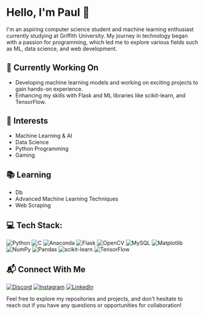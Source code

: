 # Hello, I'm Paul 👋

I'm an aspiring computer science student and machine learning enthusiast currently studying at Griffith University. My journey in technology began with a passion for programming, which led me to explore various fields such as ML, data science, and web development.

## 🔭 Currently Working On

- Developing machine learning models and working on exciting projects to gain hands-on experience.
- Enhancing my skills with Flask and ML libraries like scikit-learn, and TensorFlow.

## 💼 Interests

- Machine Learning & AI
- Data Science
- Python Programming
- Gaming

## 📚 Learning

- Db
- Advanced Machine Learning Techniques
- Web Scraping

## 💻 Tech Stack:
![Python](https://img.shields.io/badge/python-3670A0?style=for-the-badge&logo=python&logoColor=ffdd54) ![C](https://img.shields.io/badge/c-%2300599C.svg?style=for-the-badge&logo=c&logoColor=white) ![Anaconda](https://img.shields.io/badge/Anaconda-%2344A833.svg?style=for-the-badge&logo=anaconda&logoColor=white) ![Flask](https://img.shields.io/badge/flask-%23000.svg?style=for-the-badge&logo=flask&logoColor=white) ![OpenCV](https://img.shields.io/badge/opencv-%23white.svg?style=for-the-badge&logo=opencv&logoColor=white) ![MySQL](https://img.shields.io/badge/mysql-4479A1.svg?style=for-the-badge&logo=mysql&logoColor=white) ![Matplotlib](https://img.shields.io/badge/Matplotlib-%23ffffff.svg?style=for-the-badge&logo=Matplotlib&logoColor=black) ![NumPy](https://img.shields.io/badge/numpy-%23013243.svg?style=for-the-badge&logo=numpy&logoColor=white) ![Pandas](https://img.shields.io/badge/pandas-%23150458.svg?style=for-the-badge&logo=pandas&logoColor=white) ![scikit-learn](https://img.shields.io/badge/scikit--learn-%23F7931E.svg?style=for-the-badge&logo=scikit-learn&logoColor=white) ![TensorFlow](https://img.shields.io/badge/TensorFlow-%23FF6F00.svg?style=for-the-badge&logo=TensorFlow&logoColor=white)
## 📬 Connect With Me
[![Discord](https://img.shields.io/badge/Discord-%237289DA.svg?logo=discord&logoColor=white)](https://discord.gg/pxx1) [![Instagram](https://img.shields.io/badge/Instagram-%23E4405F.svg?logo=Instagram&logoColor=white)](https://instagram.com/paull.cj) [![LinkedIn](https://img.shields.io/badge/LinkedIn-%230077B5.svg?logo=linkedin&logoColor=white)](https://www.linkedin.com/in/paul-cj-103x/)

Feel free to explore my repositories and projects, and don't hesitate to reach out if you have any questions or opportunities for collaboration!

